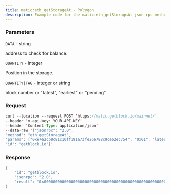 ```yaml
---
title: matic:eth_getStorageAt - Polygon
description: Example code for the matic:eth_getStorageAt json-rpc method. Сomplete guide on how to use matic:eth_getStorageAt json-rpc in GetBlock.io Web3 documentation.
---
```


### Parameters


`DATA` - string

address to check for balance.

`QUANTITY` - integer

Position in the storage.

`QUANTITY|TAG` - integer or string

block number or "latest", "earliest" or "pending"

### Request

``` java
curl --location --request POST 'https://matic.getblock.io/mainnet/' 
--header 'x-api-key: YOUR-API-KEY' 
--header 'Content-Type: application/json' 
--data-raw '{"jsonrpc": "2.0",
"method": "eth_getStorageAt",
"params": ["0xe7e2cb8c81c10ff191a73fe266788c9ce62ec754", "0x01", "latest"],
"id": "getblock.io"}'
```

###  Response

``` java
{
    "id": "getblock.io",
    "jsonrpc": "2.0",
    "result": "0x0000000000000000000000000000000000000000000000000000000000000000"
}
```


